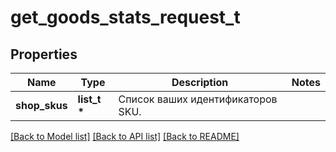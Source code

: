 # get_goods_stats_request_t

## Properties
Name | Type | Description | Notes
------------ | ------------- | ------------- | -------------
**shop_skus** | **list_t \*** | Список ваших идентификаторов SKU.  | 

[[Back to Model list]](../README.md#documentation-for-models) [[Back to API list]](../README.md#documentation-for-api-endpoints) [[Back to README]](../README.md)


